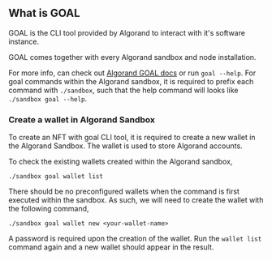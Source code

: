 ## What is GOAL

GOAL is the CLI tool provided by Algorand to interact with it's software instance.

GOAL comes together with every Algorand sandbox and node installation.

For more info, can check out [Algorand GOAL docs](https://developer.algorand.org/docs/clis/goal/goal/) or run `goal --help`. For goal commands within the Algorand sandbox, it is required to prefix each command with `./sandbox`, such that the help command will looks like `./sandbox goal --help`.

### Create a wallet in Algorand Sandbox

To create an NFT with goal CLI tool, it is required to create a new wallet in the Algorand Sandbox. The wallet is used to store Algorand accounts.

To check the existing wallets created within the Algorand sandbox,

```
./sandbox goal wallet list
```

There should be no preconfigured wallets when the command is first executed within the sandbox. As such, we will need to create the wallet with the following command,

```
./sandbox goal wallet new <your-wallet-name>
```

A password is required upon the creation of the wallet. Run the `wallet list` command again and a new wallet should appear in the result.
